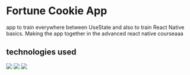 # Fortune Cookie App
app to train everywhere between UseState and also to train React Native basics.
Making the app together in the advanced react native courseaaa

## technologies used
<img src="https://img.shields.io/badge/react_native-%2320232a.svg?style=for-the-badge&logo=react&logoColor=%2361DAFB" /> <img src="https://img.shields.io/badge/typescript-%23007ACC.svg?style=for-the-badge&logo=typescript&logoColor=white" /> <img src="https://img.shields.io/badge/expo-1C1E24?style=for-the-badge&logo=expo&logoColor=#D04A37"/>

